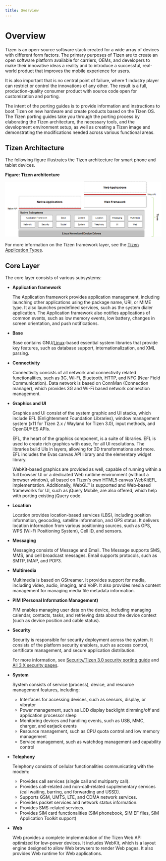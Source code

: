```yaml
---
title: Overview
---
```


# Overview

Tizen is an open-source software stack created for a wide array of devices with different form factors. The primary purposes of Tizen are to create an open software platform available for carriers, OEMs, and developers to make their innovative ideas a reality and to introduce a successful, real-world product that improves the mobile experience for users.

It is also important that is no central point of failure, where 1 industry player can restrict or control the innovations of any other. The result is a full, production-quality consumer product with source code open for customization and porting.

The intent of the porting guides is to provide information and instructions to boot Tizen on new hardware and create products based on the Tizen OS. The Tizen porting guides take you through the porting process by elaborating the Tizen architecture, the necessary tools, and the development environment setup, as well as creating a Tizen image and demonstrating the modifications needed across various functional areas.

## Tizen Architecture

The following figure illustrates the Tizen architecture for smart phone and tablet devices.

**Figure: Tizen architecture**

![Tizen architecture](media/what-is-tizen-architecture.png)

For more information on the Tizen framework layer, see the [Tizen Application Types](../../application/index.md#tizen-application-types).

## Core Layer

The core layer consists of various subsystems:

- **Application framework**

  The Application framework provides application management, including launching other applications using the package name, URI, or MIME type. It also launches predefined services, such as the system dialer application. The Application framework also notifies applications of common events, such as low memory events, low battery, changes in screen orientation, and push notifications.

- **Base**

  Base contains GNU/[Linux](https://wiki.tizen.org/Linux)-based essential system libraries that provide key features, such as database support, internationalization, and XML parsing.

- **Connectivity**

  Connectivity consists of all network and connectivity related functionalities, such as 3G, Wi-Fi, Bluetooth, HTTP, and NFC (Near Field Communication). Data network is based on ConnMan (Connection manager), which provides 3G and Wi-Fi based network connection management.

- **Graphics and UI**

  Graphics and UI consist of the system graphic and UI stacks, which include EFL (Enlightenment Foundation Libraries), window management system (x11 for Tizen 2.x / Wayland for Tizen 3.0), input methods, and OpenGL&reg; ES APIs.

  EFL, the heart of the graphics component, is a suite of libraries. EFL is used to create rich graphics with ease, for all UI resolutions. The libraries build UIs in layers, allowing for 3D transformations and more. EFL includes the Evas canvas API library and the elementary widget library.

  WebKit-based graphics are provided as well, capable of running within a full browser UI or a dedicated Web runtime environment (without a browser window), all based on Tizen's own HTML5 canvas WebKitEFL implementation. Additionally, WebGL&trade; is supported and Web-based frameworks for UI, such as jQuery Mobile, are also offered, which help with porting existing jQuery code.

- **Location**

  Location provides location-based services (LBS), including position information, geocoding, satellite information, and GPS status. It delivers location information from various positioning sources, such as GPS, WPS (Wi-Fi Positioning System), Cell ID, and sensors.

- **Messaging**

  Messaging consists of Message and Email. The Message supports SMS, MMS, and cell broadcast messages. Email supports protocols, such as SMTP, IMAP, and POP3.

- **Multimedia**

  Multimedia is based on GStreamer. It provides support for media, including video, audio, imaging, and VoIP. It also provides media content management for managing media file metadata information.

- **PIM (Personal Information Management)**

  PIM enables managing user data on the device, including managing calendar, contacts, tasks, and retrieving data about the device context (such as device position and cable status).

- **Security**

  Security is responsible for security deployment across the system. It consists of the platform security enablers, such as access control, certificate management, and secure application distribution.

  For more information, see [Security/Tizen 3.0 security porting guide](https://wiki.tizen.org/wiki/Security/Tizen_3.0_security_porting_guide) and [All 3.X security pages](https://wiki.tizen.org/wiki/Security#All_3.X_security_pages).

- **System**

  System consists of service (process), device, and resource management features, including:
  - Interfaces for accessing devices, such as sensors, display, or vibrator
  - Power management, such as LCD display backlight dimming/off and application processor sleep
  - Monitoring devices and handling events, such as USB, MMC, charger, and earjack events
  - Resource management, such as CPU quota control and low memory management
  - Service management, such as watchdog management and capability control

- **Telephony**

  Telephony consists of cellular functionalities communicating with the modem:
  - Provides call services (single call and multiparty call).
  - Provides call-related and non-call-related supplementary services (call waiting, barring, and forwarding and USSD).
  - Supports GSM, UMTS, LTE, and CDMA network services.
  - Provides packet services and network status information.
  - Provides SMS-related services.
  - Provides SIM card functionalities (SIM phonebook, SIM EF files, SIM Application Toolkit support)

- **Web**

  Web provides a complete implementation of the Tizen Web API optimized for low-power devices. It includes WebKit, which is a layout engine designed to allow Web browsers to render Web pages. It also provides Web runtime for Web applications.
